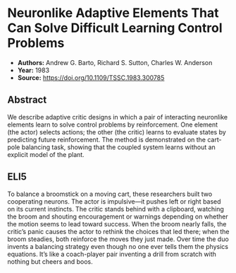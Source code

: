 # Neuronlike Adaptive Elements That Can Solve Difficult Learning Control Problems

- **Authors:** Andrew G. Barto, Richard S. Sutton, Charles W. Anderson
- **Year:** 1983
- **Source:** https://doi.org/10.1109/TSSC.1983.300785

## Abstract
We describe adaptive critic designs in which a pair of interacting neuronlike elements learn to solve control problems by reinforcement. One element (the actor) selects actions; the other (the critic) learns to evaluate states by predicting future reinforcement. The method is demonstrated on the cart-pole balancing task, showing that the coupled system learns without an explicit model of the plant.

## ELI5
To balance a broomstick on a moving cart, these researchers built two cooperating neurons. The actor is impulsive—it pushes left or right based on its current instincts. The critic stands behind with a clipboard, watching the broom and shouting encouragement or warnings depending on whether the motion seems to lead toward success. When the broom nearly falls, the critic’s panic causes the actor to rethink the choices that led there; when the broom steadies, both reinforce the moves they just made. Over time the duo invents a balancing strategy even though no one ever tells them the physics equations. It’s like a coach-player pair inventing a drill from scratch with nothing but cheers and boos.
